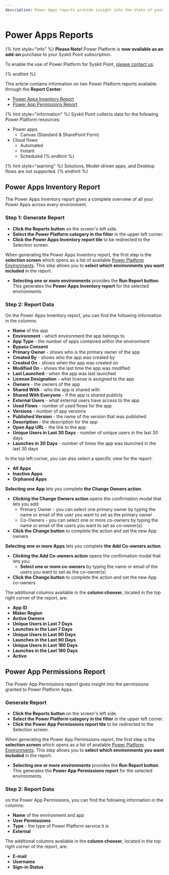 ```yaml
---
description: Power Apps reports provide insight into the state of your Power Platform apps.
---
```


# Power Apps Reports

{% hint style="info" %}
**Please Note!** Power Platform is **now available as an add-on** purchase to your Syskit Point subscription. 

To enable the use of Power Platform for Syskit Point, [please contact us](https://www.syskit.com/contact-us-power-platform/).

{% endhint %}


This article contains information on two Power Platform reports available through the **Report Center**:

* [Power Apps Inventory Report](#power-apps-inventory-report)
* [Power App Permissions Report](#power-app-permissions-report)


{% hint style="information" %}
Syskit Point collects data for the following Power Platform resources:
* Power apps
  * Canvas (Standard & SharePoint Form)
* Cloud flows 
  * Automated
  * Instant
  * Scheduled
{% endhint %}

{% hint style="warning" %}
Solutions, Model-driven apps, and Desktop flows are not supported.
{% endhint %}


## Power Apps Inventory Report

The Power Apps Inventory report gives a complete overview of all your Power Apps across every environment.

### Step 1: Generate Report

* **Click the Reports button** on the screen's left side.
* **Select the Power Platform category in the filter** in the upper left corner.
* **Click the Power Apps Inventory report tile** to be redirected to the Selection screen.

When generating the Power Apps Inventory report, the first step is the **selection screen** which opens as a list of available [Power Platform Environments](power-platform-environments-reports.md). This step allows you to **select which environments you want included** in the report.

* **Selecting one or more environments** provides the **Run Report button**. This generates the **Power Apps Inventory report** for the selected environments. 

### Step 2: Report Data

On the Power Apps Inventory report, you can find the following information in the columns:

* **Name** of the app
* **Environment** - which environment the app belongs to
* **App Type** - the number of apps contained within the environment
* **Bypass Consent** 
* **Primary Owner** - shows who is the primary owner of the app 
* **Created By** - shows who the app was created by
* **Created On** - shows when the app was created on
* **Modified On** - shows the last time the app was modified
* **Last Launched** - when the app was last launched
* **License Designation** - what license is assigned to the app
* **Owners** - the owners of the app
* **Shared With** - who the app is shared with
* **Shared With Everyone** - if the app is shared publicly
* **External Users** - what external users have access to the app
* **Used Flows** - number of used flows for the app
* **Versions** - number of app versions
* **Published Version** - the name of the version that was published
* **Description** - the description for the app
* **Open App URL** - the link to the app
* **Unique Users in Last 30 Days** - number of unique users in the last 30 days
* **Launches in 30 Days** - number of times the app was launched in the last 30 days

In the top left corner, you can also select a specific view for the report:
* **All Apps**
* **Inactive Apps**
* **Orphaned Apps**

**Selecting one App** lets you complete **the Change Owners action**. 
* **Clicking the Change Owners action** opens the confirmation modal that lets you add:
  * Primary Owner - you can select one primary owner by typing the name or email of the user you want to set as the primary owner
  * Co-Owners - you can select one or more co-owners by typing the name or email of the users you want to set as co-owner(s)
* **Click the Change button** to complete the action and set the new App owners

**Selecting one or more Apps** lets you complete **the Add Co-owners action**. 
* **Clicking the Add Co-owners action** opens the confirmation modal that lets you:
  * **Select one or more co-owners** by typing the name or email of the users you want to set as the co-owner(s)
* **Click the Change button** to complete the action and set the new App co-owners

The additional columns available in the **column chooser**, located in the top right corner of the report, are:

* **App ID**
* **Maker Region**
* **Active Owners**
* **Unique Users in Last 7 Days**
* **Launches in the Last 7 Days**
* **Unique Users in Last 90 Days**
* **Launches in the Last 90 Days**
* **Unique Users in Last 180 Days**
* **Launches in the Last 180 Days**
* **Active**


## Power App Permissions Report

The Power App Permissions report gives insight into the permissions granted to Power Platform Apps.

### Generate Report

* **Click the Reports button** on the screen's left side.
* **Select the Power Platform category in the filter** in the upper left corner.
* **Click the Power App Permissions report tile** to be redirected to the Selection screen.


When generating the Power App Permissions report, the first step is the **selection screen** which opens as a list of available [Power Platform Environments](power-platform-environments-reports.md). This step allows you to **select which environments you want included** in the report.

* **Selecting one or more environments** provides the **Run Report button**. This generates the **Power App Permissions report** for the selected environments. 

### Step 2: Report Data

on the Power App Permissions, you can find the following information in the columns:

* **Name** of the environment and app
* **User Permissions** 
* **Type** - the type of Power Platform service it is
* **External** 

The additional columns available in the **column chooser**, located in the top right corner of the report, are:

* **E-mail**
* **Username**
* **Sign-in Status**